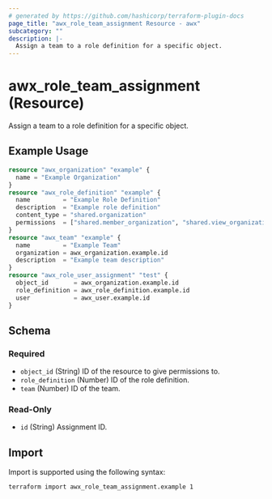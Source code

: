 ```yaml
---
# generated by https://github.com/hashicorp/terraform-plugin-docs
page_title: "awx_role_team_assignment Resource - awx"
subcategory: ""
description: |-
  Assign a team to a role definition for a specific object.
---
```


# awx_role_team_assignment (Resource)

Assign a team to a role definition for a specific object.

## Example Usage

```terraform
resource "awx_organization" "example" {
  name = "Example Organization"
}
resource "awx_role_definition" "example" {
  name         = "Example Role Definition"
  description  = "Example role definition"
  content_type = "shared.organization"
  permissions  = ["shared.member_organization", "shared.view_organization"]
}
resource "awx_team" "example" {
  name         = "Example Team"
  organization = awx_organization.example.id
  description  = "Example team description"
}
resource "awx_role_user_assignment" "test" {
  object_id       = awx_organization.example.id
  role_definition = awx_role_definition.example.id
  user            = awx_user.example.id
}
```

<!-- schema generated by tfplugindocs -->
## Schema

### Required

- `object_id` (String) ID of the resource to give permissions to.
- `role_definition` (Number) ID of the role definition.
- `team` (Number) ID of the team.

### Read-Only

- `id` (String) Assignment ID.

## Import

Import is supported using the following syntax:

```shell
terraform import awx_role_team_assignment.example 1
```
